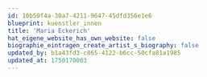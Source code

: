 ```yaml
---
id: 10b50f4a-30a7-4211-9647-45dfd356e1e6
blueprint: kuenstler_innen
title: 'Maria Eckerich'
hat_eigene_website_has_own_website: false
biographie_eintragen_create_artist_s_biography: false
updated_by: b1a43fd3-c865-4122-b6cc-50cfa81a1985
updated_at: 1750170003
---
```


